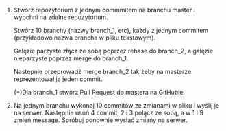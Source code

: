 1.	Stwórz repozytorium z jednym commmitem na branchu master i wypchni na zdalne repozytorium. 

    Stwórz 10 branchy (nazwy branch_1, etc), każdy z jednym commitem 
    (przykładowo nazwa brancha w pliku tekstowym).
    
    Gałęzie parzyste złącz ze sobą poprzez rebase do branch_2,
    a gałęzie nieparzyste poprzez merge do branch_1. 
    
    Następnie przeprowadź merge branch_2 tak żeby na masterze
    reprezentował ją jeden commit.
        
    (*)Dla branch_1 stwórz Pull Request do mastera na GitHubie.

2.	Na jednym branchu wykonaj 10 commitów ze zmianami w pliku i wyślij je na serwer.
    Następnie usuń 4 commit, 2 i 3 połącz ze sobą, a w 1 i 9 zmień message.
    Spróbuj ponownie wysłać zmiany na serwer.

